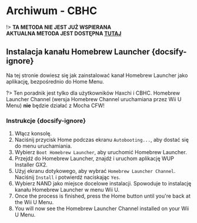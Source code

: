 # Archiwum - CBHC

!> **TA METODA NIE JEST JUŻ WSPIERANA**  
**AKTUALNA METODA JEST DOSTĘPNA [TUTAJ](../../introduction)**

## Instalacja kanału Homebrew Launcher {docsify-ignore}

Na tej stronie dowiesz się jak zainstalować kanał Homebrew Launcher jako aplikację, bezpośrednio do Home Menu.

?> Ten poradnik jest tylko dla użytkowników Haxchi i CBHC. Homebrew Launcher Channel (wersja Homebrew Channel uruchamiana przez Wii U Menu) **nie** będzie działać z Mocha CFW!

### Instrukcje {docsify-ignore}

1. Włącz konsolę.
1. Naciśnij przycisk Home podczas ekranu `Autobooting...`, aby dostać się do menu uruchamiania.
1. Wybierz `Boot Homebrew Launcher`, aby uruchomić Homebrew Launcher.
1. Przejdź do Homebrew Launcher, znajdź i uruchom aplikację WUP Installer GX2.
1. Użyj ekranu dotykowego, aby wybrać `Homebrew Launcher Channel`. Naciśnij `Install` i potwierdź naciskając `Yes`.
1. Wybierz NAND jako miejsce docelowe instalacji. Spowoduje to instalację kanału Homebrew Launcher w menu Wii U.
1. Once the process is finished, press the Home button until you're back at the Wii U Menu.
1. You will now see the Homebrew Launcher Channel installed on your Wii U Menu.